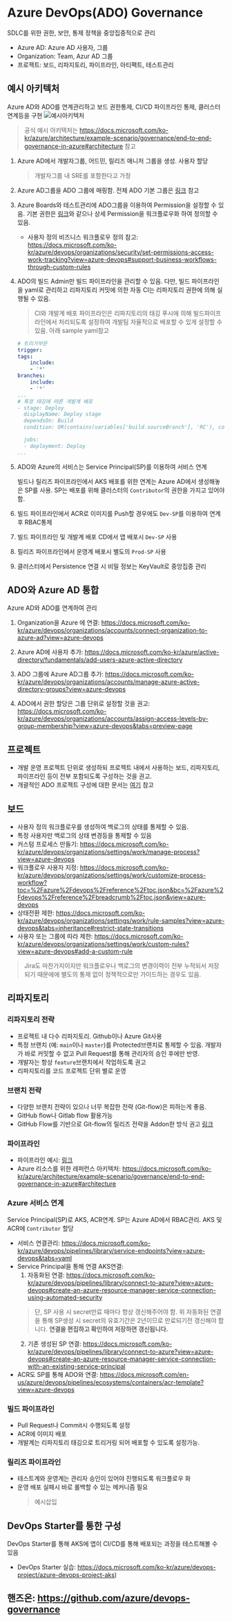 # Azure DevOps(ADO) Governance

SDLC를 위한 권한, 보안, 통제 정책을 중앙집중적으로 관리

* Azure AD: Azure AD 사용자, 그룹
* Organization: Team, Azur AD 그룹
* 프로젝트: 보드, 리파지토리, 파이프라인, 아티팩트, 테스트관리

## 예시 아키텍처
Azure AD와 ADO를 연계관리하고 보드 권한통제, CI/CD 파이프라인 통제, 클러스터 연계등을 구현
![예시아키텍처](img/ado-gov-sample-architecture.png)
> 공식 예시 아키텍처는 https://docs.microsoft.com/ko-kr/azure/architecture/example-scenario/governance/end-to-end-governance-in-azure#architecture 참고

1. Azure AD에서 개발자그룹, 어드민, 릴리즈 매니저 그룹을 생성. 사용자 할당

    > 개발자그룹 내 SRE를 포함한다고 가정

2. Azure AD그룹을 ADO 그룹에 매핑함. 전체 ADO 기본 그룹은 [링크](https://docs.microsoft.com/ko-kr/azure/devops/organizations/security/about-permissions?view=azure-devops&tabs=preview-page#default-security-groups) 참고 

3. Azure Boards와 테스트관리에 ADO그룹을 이용하여 Permission을 설정할 수 있음.
기본 권한은 [링크](https://docs.microsoft.com/ko-kr/azure/devops/organizations/security/permissions-access?view=azure-devops#azure-boards)와 같으나 상세 Permission을 워크플로우화 하여 정의할 수 있음.
    * 사용자 정의 비즈니스 워크플로우 정의 참고: https://docs.microsoft.com/ko-kr/azure/devops/organizations/security/set-permissions-access-work-tracking?view=azure-devops#support-business-workflows-through-custom-rules
  
4. ADO의 빌드 Admin만 빌드 파이프라인을 관리할 수 있음. 다만, 빌드 파이프라인을 yaml로 관리하고 리파지토리 커밋에 의한 자동 CI는 리파지토리 권한에 의해 실행될 수 있음.

    > CI와 개발계 배포 파이프라인은 리파지토리의 태깅 푸시에 의해 빌드파이프라인에서 처리되도록 설정하여 개발팀 자율적으로 배포할 수 있게 설정할 수 있음. 아래 sample yaml참고
 
    ```yaml
    # 트리거부문 
    trigger:
    tags:
        include:
        - '*'
    branches:  
        include:
        - '*'
    ...
    # 특정 태깅에 따른 개발계 배포
    - stage: Deploy
      displayName: Deploy stage
      dependsOn: Build
      condition: OR(contains(variables['build.sourceBranch'], 'RC'), contains(variables['build.sourceBranch'], 'RELEASE'))

      jobs:
      - deployment: Deploy
    ...
    ```

5. ADO와 Azure의 서비스는 Service Principal(SP)를 이용하여 서비스 연계

    빌드나 릴리즈 파이프라인에서 AKS 배포를 위한 연계는 Azure AD에서 생성해놓은 SP를 사용. SP는 배포를 위해 클러스터의 `Contributor`의 권한을 가지고 있어야 함.

6. 빌드 파이프라인에서 ACR로 이미지를 Push할 경우에도 `Dev-SP`를 이용하여 연계후 RBAC통제

7. 빌드 파이프라인 및 개발계 배포 CD에서 앱 배포시 `Dev-SP` 사용

8. 릴리즈 파이프라인에서 운영계 배포시 별도의 `Prod-SP` 사용

9. 클러스터에서 Persistence 연결 시 비밀 정보는 KeyVault로 중앙집중 관리

## ADO와 Azure AD 통합
Azure AD와 ADO를 연계하여 관리
1. Organization을 Azure 에 연결: https://docs.microsoft.com/ko-kr/azure/devops/organizations/accounts/connect-organization-to-azure-ad?view=azure-devops

2. Azure AD에 사용자 추가: https://docs.microsoft.com/ko-kr/azure/active-directory/fundamentals/add-users-azure-active-directory

3. ADO 그룹에 Azure AD그룹 추가: https://docs.microsoft.com/ko-kr/azure/devops/organizations/accounts/manage-azure-active-directory-groups?view=azure-devops

4. ADO에서 권한 할당은 그룹 단위로 설정할 것을 권고: https://docs.microsoft.com/ko-kr/azure/devops/organizations/accounts/assign-access-levels-by-group-membership?view=azure-devops&tabs=preview-page

## 프로젝트

* 개발 운영 프로젝트 단위로 생성하되 프로젝트 내에서 사용하는 보드, 리파지토리, 파이프라인 등이 전부 포함되도록 구성하는 것을 권고.
* 개괄적인 ADO 프로젝트 구성에 대한 문서는 [여기](https://docs.microsoft.com/ko-kr/azure/devops/user-guide/plan-your-azure-devops-org-structure?toc=%2Fazure%2Fdevops%2Fsecurity-access-billing%2Ftoc.json&bc=%2Fazure%2Fdevops%2Fsecurity-access-billing%2Fbreadcrumb%2Ftoc.json&view=azure-devops) 참고

## 보드

* 사용자 정의 워크플로우를 생성하여 백로그의 상태를 통제할 수 있음.
* 특정 사용자만 백로그의 상태 변경등을 통제할 수 있음
* 커스텀 프로세스 만들기: https://docs.microsoft.com/ko-kr/azure/devops/organizations/settings/work/manage-process?view=azure-devops
* 워크플로우 사용자 지정: https://docs.microsoft.com/ko-kr/azure/devops/organizations/settings/work/customize-process-workflow?toc=%2Fazure%2Fdevops%2Freference%2Ftoc.json&bc=%2Fazure%2Fdevops%2Freference%2Fbreadcrumb%2Ftoc.json&view=azure-devops
* 상태전환 제한: https://docs.microsoft.com/ko-kr/azure/devops/organizations/settings/work/rule-samples?view=azure-devops&tabs=inheritance#restrict-state-transitions
* 사용자 또는 그룹에 따라 제한: https://docs.microsoft.com/ko-kr/azure/devops/organizations/settings/work/custom-rules?view=azure-devops#add-a-custom-rule


> Jira도 마찬가지이지만 워크플로우나 백로그의 변경이력이 전부 누적되서 저장되기 때문에에 별도의 통제 없이 정책적으로만 가이드하는 경우도 있음.

## 리파지토리

### 리파지토리 전략

* 프로젝트 내 다수 리파지토리. Github이나 Azure Git사용
* 특정 브랜치 (예: `main`이나 `master`)를 Protected브랜치로 통제할 수 있음. 개발자가 바로 커밋할 수 없고 Pull Request를 통해 관리자의 승인 후에만 반영.
* 개발자는 항상 `feature`브랜치에서 작업하도록 권고
* 리파지토리를 코드 프로젝트 단위 별로 운영

### 브랜치 전략

* 다양한 브랜치 전략이 있으나 너무 복잡한 전략 (Git-flow)은 피하는게 좋음.
* GitHub flow나 Gitlab flow 활용가능
* GitHub Flow를 기반으로 Git-flow의 릴리즈 전략을 Addon한 방식 권고
  [링크](README.md#cicd-pipelineing을-위한-git-branch-전략)

### 파이프라인
* 파이프라인 예시: [링크](README.md#목표-cicd-파이프라인)
* Azure 리소스를 위한 레퍼런스 아키텍처: https://docs.microsoft.com/ko-kr/azure/architecture/example-scenario/governance/end-to-end-governance-in-azure#architecture

### Azure 서비스 연계
Service Principal(SP)로 AKS, ACR연계. SP는 Azure AD에서 RBAC관리. AKS 및 ACR에 `Contributor` 할당
* 서비스 연결관리: https://docs.microsoft.com/ko-kr/azure/devops/pipelines/library/service-endpoints?view=azure-devops&tabs=yaml
* Service Principal을 통해 연결 AKS연결:
  1. 자동화된 연결: https://docs.microsoft.com/ko-kr/azure/devops/pipelines/library/connect-to-azure?view=azure-devops#create-an-azure-resource-manager-service-connection-using-automated-security
   >단, SP 사용 시 secret만료 때마다 항상 갱신해주어야 함. 위 자동화된 연결을 통해 SP생성 시 secret의 유효기간은 2년이므로 만료되기전 갱신해야 합니다. **연결을 편집하고 확인하여 저장하면 갱신됩니다.**
  2. 기존 생성된 SP 연결:  https://docs.microsoft.com/ko-kr/azure/devops/pipelines/library/connect-to-azure?view=azure-devops#create-an-azure-resource-manager-service-connection-with-an-existing-service-principal
* ACR도 SP를 통해 ADO와 연결: https://docs.microsoft.com/en-us/azure/devops/pipelines/ecosystems/containers/acr-template?view=azure-devops
### 빌드 파이프라인
* Pull Request나 Commit시 수행되도록 설정
* ACR에 이미지 배포
* 개발계는 리파지토리 태깅으로 트리거링 되어 배포할 수 있도록 설정가능.
### 릴리즈 파이프라인

* 테스트계와 운영계는 관리자 승인이 있어야 진행되도록 워크플로우 화
* 운영 배포 실패시 바로 롤백할 수 있는 메커니즘 필요
    > 예시삽입

## DevOps Starter를 통한 구성
DevOps Starter를 통해 AKS에 앱이 CI/CD를 통해 배포되는 과정을 테스트해볼 수 있음
* DevOps Starter 실습: https://docs.microsoft.com/ko-kr/azure/devops-project/azure-devops-project-aks)

## 핸즈온: https://github.com/azure/devops-governance